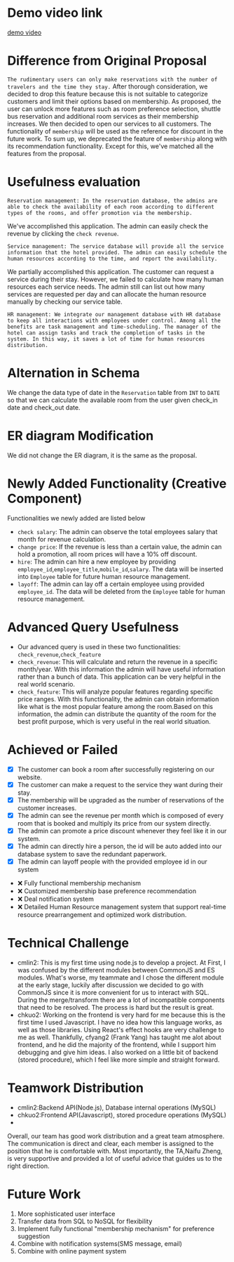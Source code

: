 # Demo video link
[demo video](https://drive.google.com/file/d/185XAUjTCsNknHx9IRd_T6ml3yJdUolZE/view?usp=sharing)

# Difference from Original Proposal
`The rudimentary users can only make reservations with the number of travelers and the time they stay.` After thorough consideration, we decided to drop this feature because this is not suitable to categorize customers and limit their options based on membership.
As proposed, the user can unlock more features such as room preference selection, shuttle bus reservation and additional room services as their membership increases. We then decided to open our services to all customers.
The functionality of `membership` will be used as the reference for discount in the future work.
To sum up, we deprecated the feature of `membership` along with its recommendation functionality.
Except for this, we've matched all the features from the proposal.

# Usefulness evaluation 
```
Reservation management: In the reservation database, the admins are able to check the availability of each room according to different types of the rooms, and offer promotion via the membership.
```
We've accomplished this application. The admin can easily check the revenue by clicking the `check revenue`.
```
Service management: The service database will provide all the service information that the hotel provided. The admin can easily schedule the human resources according to the time, and report the availability.
```
We partially accomplished this application. The customer can request a service during their stay. However, we failed to calculate how many human resources each service needs.  The admin still can list out how many services are requested per day and can allocate the human resource manually by checking our service table.
```
HR management: We integrate our management database with HR database to keep all interactions with employees under control. Among all the benefits are task management and time-scheduling. The manager of the hotel can assign tasks and track the completion of tasks in the system. In this way, it saves a lot of time for human resources distribution.
```
# Alternation in Schema
We change the data type of date in the `Reservation` table from `INT` to `DATE` so that we can calculate the available room from the user given check_in date and check_out date.

# ER diagram Modification 
We did not change the ER diagram, it is the same as the proposal.

# Newly Added Functionality (Creative Component)
Functionalities we newly added are listed below 
- `check salary`: The admin can observe the total employees salary that month for revenue calculation.
- `change price`: If the revenue is less than a certain value, the admin can hold a promotion, all room prices will have a 10% off discount.
- `hire`: The admin can hire a new employee by providing `employee_id`,`employee_title`,`mobile_id`,`salary`. The data will be inserted into `Employee` table for future human resource management.
- `layoff`: The admin can lay off a certain employee using provided `employee_id`. The data will be deleted from the `Employee` table for human resource management.

# Advanced Query Usefulness
- Our advanced query is used in these two functionalities: `check_revenue`,`check_feature`
-  `check_revenue`: This will calculate and return the revenue in a specific month/year. With this information the admin will have useful information rather than a bunch of data. This application can be very helpful in the real world scenario.
- `check_feature`: This will analyze popular features regarding specific price ranges. With this functionality, the admin can obtain information like what is the most popular feature among the room.Based on this information, the admin can distribute the quantity of the room for the best profit purpose, which is very useful in the real world situation. 
# Achieved or Failed
- [x] The customer can book a room after successfully registering on our website.
- [x] The customer can make a request to the service they want during their stay.
- [x] The membership will be upgraded as the number of reservations of the customer increases.
- [x] The admin can see the revenue per month which is composed of every room that is booked and multiply its price from our system directly.
- [x] The admin can promote a price discount whenever they feel like it in our system.
- [x] The admin can directly hire a person, the id will be auto added into our database system to save the redundant paperwork.
- [x] The admin can layoff people with the provided employee id in our system
- ❌ Fully functional membership mechanism
- ❌ Customized membership base preference recommendation
- ❌ Deal notification system
- ❌ Detailed Human Resource management system that support real-time resource prearrangement and optimized work distribution.
# Technical Challenge 
- cmlin2: This is my first time using node.js to develop a project. At First, I was confused by the different modules between CommonJS and ES modules. What's worse, my teammate and I chose the different module at the early stage, luckily after discussion we decided to go with CommonJS since it is more convenient for us to interact with SQL. During the merge/transform there are a lot of incompatible components that need to be resolved. The process is hard but the result is great.
- chkuo2: Working on the frontend is very hard for me because this is the first time I used Javascript. I have no idea how this language works, as well as those libraries. Using React's effect hooks are very challenge to me as well. Thankfully, cfyang2 (Frank Yang) has taught me alot about frontend, and he did the majority of the frontend, while I support him debugging and give him ideas. I also worked on a little bit of backend (stored procedure), which I feel like more simple and straight forward.
# Teamwork Distribution
- cmlin2:Backend API(Node.js), Database internal operations (MySQL)
- chkuo2:Frontend API(Javascript), stored procedure operations (MySQL)
- 
Overall, our team has good work distribution and a great team atmosphere. The communication is direct and clear, each member is assigned to the position that he is comfortable with. Most importantly, the TA,Naifu Zheng, is very supportive and provided a lot of useful advice that guides us to the right direction.
# Future Work
1. More sophisticated user interface
2. Transfer data from SQL to NoSQL for flexibility
3. Implement fully functional "membership mechanism" for preference suggestion
4. Combine with notification systems(SMS message, email)
5. Combine with online payment system

